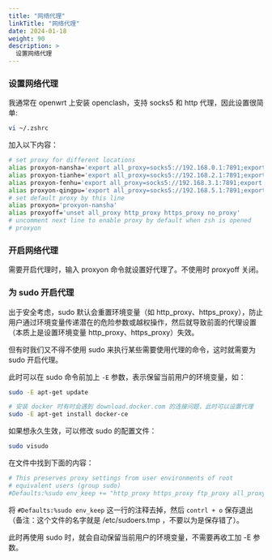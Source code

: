 ```yaml
---
title: "网络代理"
linkTitle: "网络代理"
date: 2024-01-18
weight: 90
description: >
  设置网络代理
---
```


### 设置网络代理

我通常在 openwrt 上安装 openclash，支持 socks5 和 http 代理，因此设置很简单:

```bash
vi ~/.zshrc
```

加入以下内容：

```bash
# set proxy for different locations
alias proxyon-nansha='export all_proxy=socks5://192.168.0.1:7891;export http_proxy=http://192.168.0.1:7890;export https_proxy=http://192.168.0.1:7890;export no_proxy=127.0.0.1,localhost,local,.local,.lan,192.168.0.0/16,10.0.0.0/16'
alias proxyon-tianhe='export all_proxy=socks5://192.168.2.1:7891;export http_proxy=http://192.168.2.1:7890;export https_proxy=http://192.168.2.1:7890;export no_proxy=127.0.0.1,localhost,local,.local,.lan,192.168.0.0/16,10.0.0.0/16'
alias proxyon-fenhu='export all_proxy=socks5://192.168.3.1:7891;export http_proxy=http://192.168.3.1:7890;export https_proxy=http://192.168.3.1:7890;export no_proxy=127.0.0.1,localhost,local,.local,.lan,192.168.0.0/16,10.0.0.0/16'
alias proxyon-qingpu='export all_proxy=socks5://192.168.5.1:7891;export http_proxy=http://192.168.5.1:7890;export https_proxy=http://192.168.5.1:7890;export no_proxy=127.0.0.1,localhost,local,.local,.lan,192.168.0.0/16,10.0.0.0/16'
# set default proxy by this line
alias proxyon='proxyon-nansha'
alias proxyoff='unset all_proxy http_proxy https_proxy no_proxy'
# uncomment next line to enable proxy by default when zsh is opened
# proxyon
```

### 开启网络代理

需要开启代理时，输入 proxyon 命令就设置好代理了。不使用时 proxyoff 关闭。

### 为 sudo 开启代理

出于安全考虑，sudo 默认会重置环境变量（如 http_proxy、https_proxy），防止用户通过环境变量传递潜在的危险参数或越权操作，然后就导致前面的代理设置（本质上是设置环境变量 http_proxy、https_proxy）失效。

但有时我们又不得不使用 sudo 来执行某些需要使用代理的命令，这时就需要为 sudo 开启代理。

此时可以在 sudo 命令前加上 `-E` 参数，表示保留当前用户的环境变量，如：

```bash
sudo -E apt-get update

# 安装 docker 时有时会遇到 download.docker.com 的连接问题，此时可以设置代理
sudo -E apt-get install docker-ce
```

如果想永久生效，可以修改 sudo 的配置文件：

```bash
sudo visudo
```

在文件中找到下面的内容：

```bash
# This preserves proxy settings from user environments of root
# equivalent users (group sudo)
#Defaults:%sudo env_keep += "http_proxy https_proxy ftp_proxy all_proxy no_proxy"
```

将 `#Defaults:%sudo env_keep` 这一行的注释去掉，然后 `contrl + o` 保存退出（备注：这个文件的名字就是 /etc/sudoers.tmp ，不要以为是保存错了）。

此时再使用 sudo 时，就会自动保留当前用户的环境变量，不需要再收工加 -E 参数。


